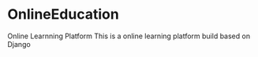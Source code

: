 # OnlineEducation
Online Learnning Platform
This is a online learning platform build based on Django
